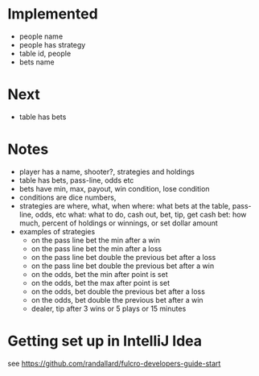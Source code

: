 # Implemented
- people name
- people has strategy
- table id, people
- bets name

# Next
- table has bets

# Notes
- player has a name, shooter?, strategies and holdings
- table has bets, pass-line, odds etc
- bets have min, max, payout, win condition, lose condition
- conditions are dice numbers, 
- strategies are where, what, when
         where: what bets at the table, pass-line, odds, etc
         what: what to do, cash out, bet, tip, get cash
           bet: how much, percent of holdings or winnings, or set dollar amount
- examples of strategies
   - on the pass line bet the min after a win
   - on the pass line bet the min after a loss
   - on the pass line bet double the previous bet after a loss
   - on the pass line bet double the previous bet after a win
   - on the odds, bet the min after point is set
   - on the odds, bet the max after point is set
   - on the odds, bet double the previous bet after a loss
   - on the odds, bet double the previous bet after a win
   - dealer, tip after 3 wins or 5 plays or 15 minutes

# Getting set up in IntelliJ Idea
see https://github.com/randallard/fulcro-developers-guide-start